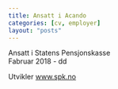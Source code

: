 ```yaml
---
title: Ansatt i Acando
categories: [cv, employer]
layout: "posts"
---
```


Ansatt i Statens Pensjonskasse  
Fabruar 2018 - dd

Utvikler
www.spk.no
